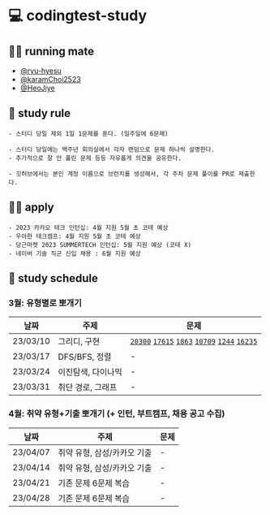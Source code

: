 # 💻 codingtest-study

## 🏃‍♀️ running mate

- [@ryu-hyesu](https://github.com/ryu-hyesu)
- [@karamChoi2523](https://github.com/karamChoi2523)
- [@HeoJiye](https://github.com/HeoJiye)

## 📌 study rule

```
- 스터디 당일 제외 1일 1문제를 푼다. (일주일에 6문제)

- 스터디 당일에는 백주년 회의실에서 각자 랜덤으로 문제 하나씩 설명한다.
- 추가적으로 잘 안 풀린 문제 등등 자유롭게 의견을 공유한다.

- 깃허브에서는 본인 계정 이름으로 브런치를 생성해서, 각 주차 문제 풀이를 PR로 제출한다.
```

## 🙋‍♀️ apply

```
- 2023 카카오 테크 인턴십: 4월 지원 5월 초 코테 예상
- 우아한 테크캠프: 4월 지원 5월 초 코테 예상
- 당근마켓 2023 SUMMERTECH 인턴십: 5월 지원 예상 (코테 X)
- 네이버 기술 직군 신입 채용 : 6월 지원 예상
```

## 📆 study schedule

### 3월: 유형별로 뽀개기

| 날짜     | 주제               | 문제                                                                                                                                                                                                                                                                                              |
| -------- | ------------------ | ------------------------------------------------------------------------------------------------------------------------------------------------------------------------------------------------------------------------------------------------------------------------------------------------- |
| 23/03/10 | 그리디, 구현       | [`20300`](https://www.acmicpc.net/problem/20300) [`17615`](https://www.acmicpc.net/problem/17615) [`1863`](https://www.acmicpc.net/problem/1863) [`10709`](https://www.acmicpc.net/problem/10709) [`1244`](https://www.acmicpc.net/problem/1244) [`16235`](https://www.acmicpc.net/problem/16235) |
| 23/03/17 | DFS/BFS, 정렬      | -                                                                                                                                                                                                                                                                                                 |
| 23/03/24 | 이진탐색, 다이나믹 | -                                                                                                                                                                                                                                                                                                 |
| 23/03/31 | 취단 경로, 그래프  | -                                                                                                                                                                                                                                                                                                 |

### 4월: 취약 유형+기출 뽀개기 (+ 인턴, 부트캠프, 채용 공고 수집)

| 날짜     | 주제                        | 문제 |
| -------- | --------------------------- | ---- |
| 23/04/07 | 취약 유형, 삼성/카카오 기출 | -    |
| 23/04/14 | 취약 유형, 삼성/카카오 기출 | -    |
| 23/04/21 | 기존 문제 6문제 복습        | -    |
| 23/04/28 | 기존 문제 6문제 복습        | -    |

